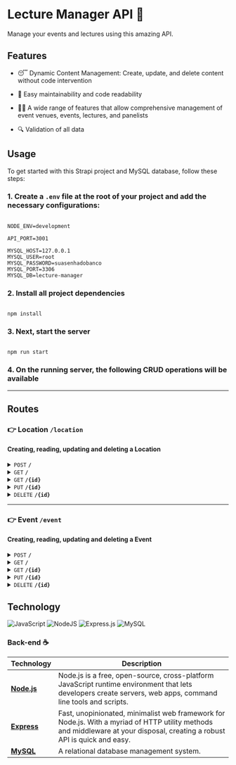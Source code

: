 # Lecture Manager API :microphone:

Manage your events and lectures using this amazing API.

## Features

- :sleeping: Dynamic Content Management: Create, update, and delete content without code intervention

- :broom: Easy maintainability and code readability

- :teacher: A wide range of features that allow comprehensive management of event venues, events, lectures, and panelists

- :mag: Validation of all data

## Usage

To get started with this Strapi project and MySQL database, follow these steps:

### 1. Create a `.env` file at the root of your project and add the necessary configurations:

```shell

NODE_ENV=development

API_PORT=3001

MYSQL_HOST=127.0.0.1
MYSQL_USER=root
MYSQL_PASSWORD=suasenhadobanco
MYSQL_PORT=3306
MYSQL_DB=lecture-manager

```

### 2. Install all project dependencies

```shell

npm install

```

### 3. Next, start the server

```shell

npm run start

```

### 4. On the running server, the following CRUD operations will be available

---

## Routes

### :point_right: Location <code><b>/location</b></code>

#### Creating, reading, updating and deleting a Location

<details>
 <summary><code>POST</code> <code><b>/</b></code></summary>

##### Parameters

> None

##### Request Body

> | Field | Type   | Required | Description       |
> | ----- | ------ | -------- | ----------------- |
> | name  | String | Yes      | The location name |

##### Responses

> | HTTP Code | Content-Type       | Response                                                                                                                                                       |
> | --------- | ------------------ | -------------------------------------------------------------------------------------------------------------------------------------------------------------- |
> | `201`     | `application/json` | `{"message": "Location created!","data": {"fieldCount": 0,"affectedRows": 1,"insertId": 20,"info": "","serverStatus": 2,"warningStatus": 0,"changedRows": 0}}` |
> | `400`     | `application/json` | `{"error": "\"name\" is required"}`                                                                                                                            |
> | `409`     | `application/json` | `{"error": "Location already exists"}`                                                                                                                         |

##### Example cURL Command

```bash
curl --request POST \
--url http://localhost:3001/location \
--header 'Content-Type: application/json' \
--data '{
  "name": "Municipal theater"
}'
```

</details>

<details>
 <summary><code>GET</code> <code><b>/</b></code></summary>

##### Parameters

> None

##### Request Body

> None

##### Responses

> | HTTP Code | Content-Type       | Response                                                                                                                                                                                                                                                                               |
> | --------- | ------------------ | -------------------------------------------------------------------------------------------------------------------------------------------------------------------------------------------------------------------------------------------------------------------------------------- |
> | `200`     | `application/json` | ` {"message": "All locations found!",   "data": [{ "location_id": 18,   "location": "Municipal theater",    "events": [ {   "event_id": 42, "name": "The Best Stand Up Festival", "begin_date_time": "2024-12-10T18:00:00.000Z", "end_date_time": "2024-12-19T21:00:00.000Z"  }   ]}]` |

##### Example cURL Command

```bash
curl --request GET \
--url http://localhost:3001/location
```

</details>

<details>
 <summary><code>GET</code> <code><b>/{id}</b></code></summary>

##### Parameters

> | Field | Type | Required | Description     |
> | ----- | ---- | -------- | --------------- |
> | id    | int  | Yes      | The location id |

##### Request Body

> None

##### Responses

> | HTTP Code | Content-Type       | Response                                                                                                                                                                                                                                                            |
> | --------- | ------------------ | ------------------------------------------------------------------------------------------------------------------------------------------------------------------------------------------------------------------------------------------------------------------- |
> | `200`     | `application/json` | ` {"message": "Location found!",   "data": [{ "location_id": 18,   "location": "Municipal theater",    "events": [ {   "event_id": 42, "name": "Anime Brasil", "begin_date_time": "2024-06-22T21:00:00.000Z", "end_date_time": "2024-07-01T00:00:00.000Z"  }   ]}]` |
> | `204`     | `application/json` | ` {"error": "Location not found"}`                                                                                                                                                                                                                                  |

##### Example cURL Command

```bash
curl --request GET \
--url http://localhost:3001/location/18
```

</details>

<details>
 <summary><code>PUT</code> <code><b>/{id}</b></code></summary>

##### Parameters

> | Field | Type | Required | Description     |
> | ----- | ---- | -------- | --------------- |
> | id    | int  | Yes      | The location id |

##### Request Body

> | Field | Type   | Required | Description       |
> | ----- | ------ | -------- | ----------------- |
> | name  | String | Yes      | The location name |

##### Responses

> | HTTP Code | Content-Type       | Response                                                                                                                                                                                              |
> | --------- | ------------------ | ----------------------------------------------------------------------------------------------------------------------------------------------------------------------------------------------------- | --- |
> | `200`     | `application/json` | `{"message": "Location updated!","data": {"fieldCount": 0,"affectedRows": 1,"insertId": 0,"info": "Rows matched: 1  Changed: 1  Warnings: 0","serverStatus": 2,"warningStatus": 0,"changedRows": 1}}` |
> | `400`     | `application/json` | `{"error": "\"name\" is required"}`                                                                                                                                                                   |
> | `404`     | `application/json` | `{"error": "Location not found"}`                                                                                                                                                                     |     |

##### Example cURL Command

```bash
curl --request PUT \
--url http://localhost:3001/location/1 \
--header 'Content-Type: application/json' \
--data '{
	"name":"Quadra"
}'
```

</details>

<details>
 <summary><code>DELETE</code> <code><b>/{id}</b></code></summary>

##### Parameters

> | Field | Type | Required | Description     |
> | ----- | ---- | -------- | --------------- |
> | id    | int  | Yes      | The location id |

##### Request Body

> None

##### Responses

> | HTTP Code | Content-Type       | Response                                                                                                                                                                                                                                                            |
> | --------- | ------------------ | ------------------------------------------------------------------------------------------------------------------------------------------------------------------------------------------------------------------------------------------------------------------- |
> | `200`     | `application/json` | ` {"message": "Event deleted!",   "data": { "fieldCount": 0, "affectedRows": 1, "insertId": 0, "info": "","serverStatus": 2, "warningStatus": 0, "changedRows": 0}` |
> | `204`     | `application/json` | ` {"error": "Location not found"}`                                                                                                                                                                                                                                  |

##### Example cURL Command

```bash
curl --request DELETE \
--url http://localhost:3001/location/18
```

</details>

---

### :point_right: Event <code><b>/event</b></code>

#### Creating, reading, updating and deleting a Event

<details>
 <summary><code>POST</code> <code><b>/</b></code></summary>

##### Parameters

> None

##### Request Body

> | Field           | Type   | Required | Description                                       |
> | --------------- | ------ | -------- | ------------------------------------------------- |
> | name            | String | Yes      | The event name                                    |
> | begin_date_time | String | Yes      | start event timestamp. ex.: "2024-12-19 21:00:00" |
> | end_date_time   | String | Yes      | start event timestamp. ex.: "2024-12-19 21:00:00" |
> | location        | String | Yes      | The location name                                 |

##### Responses

> | HTTP Code | Content-Type       | Response                                                                                                                                                    |
> | --------- | ------------------ | ----------------------------------------------------------------------------------------------------------------------------------------------------------- |
> | `201`     | `application/json` | `{"message": "Event created!","data": {"fieldCount": 0,"affectedRows": 1,"insertId": 20,"info": "","serverStatus": 2,"warningStatus": 0,"changedRows": 0}}` |
> | `400`     | `application/json` | `{"error": "\"begin_date_time\" is required"}`                                                                                                              |
> | `409`     | `application/json` | `"error": "Sorry, the location is already reserved for this date."`                                                                                         |

##### Example cURL Command

```bash
curl --request POST \
--url http://localhost:3001/event \
--header 'Content-Type: application/json' \
--data '{
	"name": "The Best Stand Up Festival",
	"begin_date_time": "2024-12-10 18:00:00",
	"end_date_time": "2024-12-19  21:00:00",
	"location": "Municipal Theater"
}'
```

</details>

<details>
 <summary><code>GET</code> <code><b>/</b></code></summary>

##### Parameters

> None

##### Request Body

> None

##### Responses

> | HTTP Code | Content-Type       | Response                                                                                                                                                                                                                                                                                                                                                                           |
> | --------- | ------------------ | ---------------------------------------------------------------------------------------------------------------------------------------------------------------------------------------------------------------------------------------------------------------------------------------------------------------------------------------------------------------------------------- |
> | `200`     | `application/json` | ` {"message": "All events found!",   "data": [{ "event_id": 42, "name": "The Best Stand Up Festival", "begin_date_time": "2024-12-10T18:00:00.000Z", "end_date_time": "2024-12-19T21:00:00.000Z",   "location": "Municipal theater",    "lectures": [ {   "lecture_id": 21, "theme": "Laugh with Jimmy", "begin_date_time": "2024-12-12T21:00:00.000Z", "panelist_id": 4  }   ]}]` |

##### Example cURL Command

```bash
curl --request GET \
--url http://localhost:3001/event
```

</details>

<details>
 <summary><code>GET</code> <code><b>/{id}</b></code></summary>

##### Parameters

> | Field | Type | Required | Description  |
> | ----- | ---- | -------- | ------------ |
> | id    | int  | Yes      | The event id |

##### Request Body

> None

##### Responses

> | HTTP Code | Content-Type       | Response                                                                                                                                                                                                                                                                                                                                                                           |
> | --------- | ------------------ | ---------------------------------------------------------------------------------------------------------------------------------------------------------------------------------------------------------------------------------------------------------------------------------------------------------------------------------------------------------------------------------- |
> | `200`     | `application/json` | ` {"message": "All events found!",   "data": [{ "event_id": 42, "name": "The Best Stand Up Festival", "begin_date_time": "2024-12-10T18:00:00.000Z", "end_date_time": "2024-12-19T21:00:00.000Z",   "location": "Municipal theater",    "lectures": [ {   "lecture_id": 21, "theme": "Laugh with Jimmy", "begin_date_time": "2024-12-12T21:00:00.000Z", "panelist_id": 4  }   ]}]` |
> | `204`     | `application/json` | ` {"error": "Event not found"}`                                                                                                                                                                                                                                                                                                                                                    |

##### Example cURL Command

```bash
curl --request GET \
--url http://localhost:3001/event/42
```

</details>

<details>
 <summary><code>PUT</code> <code><b>/{id}</b></code></summary>

##### Parameters

> | Field | Type | Required | Description  |
> | ----- | ---- | -------- | ------------ |
> | id    | int  | Yes      | The event id |

##### Request Body

> | Field           | Type   | Required | Description                                       |
> | --------------- | ------ | -------- | ------------------------------------------------- |
> | name            | String | Yes      | The event name                                    |
> | begin_date_time | String | Yes      | start event timestamp. ex.: "2024-12-19 21:00:00" |
> | end_date_time   | String | Yes      | start event timestamp. ex.: "2024-12-19 21:00:00" |
> | location        | String | Yes      | The location name                                 |

##### Responses

> | HTTP Code | Content-Type       | Response                                                                                                                                                                                              |
> | --------- | ------------------ | ----------------------------------------------------------------------------------------------------------------------------------------------------------------------------------------------------- | --- |
> | `200`     | `application/json` | `{"message": "Event updated!","data": {"fieldCount": 0,"affectedRows": 1,"insertId": 0,"info": "Rows matched: 1  Changed: 1  Warnings: 0","serverStatus": 2,"warningStatus": 0,"changedRows": 1}}` |
> | `400`     | `application/json` | `{"error": "\"name\" is required"}`                                                                                                                                                                   |
> | `404`     | `application/json` | `{"error": "Event not found"}`                                                                                                                                                                     |     |

##### Example cURL Command

```bash
curl --request PUT \
--url http://localhost:3001/event/38 \
--header 'Content-Type: application/json' \
--data '{
	"name": "Laugh with Jimmy",
	"begin_date_time": "2024-12-13 18:00:00",
	"end_date_time": "2024-12-19  21:00:00",
	"location": "Municipal theater"
}'
```

</details>

<details>
 <summary><code>DELETE</code> <code><b>/{id}</b></code></summary>

##### Parameters

> | Field | Type | Required | Description     |
> | ----- | ---- | -------- | --------------- |
> | id    | int  | Yes      | The location id |

##### Request Body

> None

##### Responses

> | HTTP Code | Content-Type       | Response                                                                                                                                                                                                                                                            |
> | --------- | ------------------ | ------------------------------------------------------------------------------------------------------------------------------------------------------------------------------------------------------------------------------------------------------------------- |
> | `200`     | `application/json` | ` {"message": "Event deleted!",   "data": { "fieldCount": 0, "affectedRows": 1, "insertId": 0, "info": "","serverStatus": 2, "warningStatus": 0, "changedRows": 0}` |
> | `204`     | `application/json` | ` {"error": "Location not found"}`                                                                                                                                                                                                                                  |

##### Example cURL Command

```bash
curl --request DELETE \
--url http://localhost:3001/event/42
```

</details>

## Technology

![JavaScript](https://img.shields.io/badge/javascript-%23323330.svg?style=for-the-badge&logo=javascript&logoColor=%23F7DF1E)
![NodeJS](https://img.shields.io/badge/node.js-6DA55F?style=for-the-badge&logo=node.js&logoColor=white)
![Express.js](https://img.shields.io/badge/express.js-%23404d59.svg?style=for-the-badge&logo=express&logoColor=%2361DAFB)
![MySQL](https://img.shields.io/badge/mysql-%2300f.svg?style=for-the-badge&logo=mysql&logoColor=white)

### Back-end :coffee:

| Technology                           | Description                                                                                                                                                                |
| ------------------------------------ | -------------------------------------------------------------------------------------------------------------------------------------------------------------------------- |
| [**Node.js**](https://nodejs.org/en) | Node.js is a free, open-source, cross-platform JavaScript runtime environment that lets developers create servers, web apps, command line tools and scripts.               |
| [**Express**](http://expressjs.com/) | Fast, unopinionated, minimalist web framework for Node.js. With a myriad of HTTP utility methods and middleware at your disposal, creating a robust API is quick and easy. |
| [**MySQL**](https://www.mysql.com/)  | A relational database management system.                                                                                                                                   |
